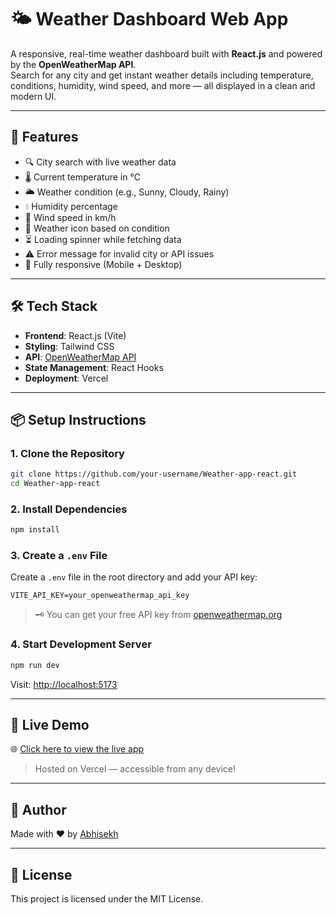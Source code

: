 # 🌤️ Weather Dashboard Web App

A responsive, real-time weather dashboard built with **React.js** and powered by the **OpenWeatherMap API**.  
Search for any city and get instant weather details including temperature, conditions, humidity, wind speed, and more — all displayed in a clean and modern UI.

---

## 🚀 Features

- 🔍 City search with live weather data
- 🌡️ Current temperature in °C
- 🌥️ Weather condition (e.g., Sunny, Cloudy, Rainy)
- 💧 Humidity percentage
- 💨 Wind speed in km/h
- 🌇 Weather icon based on condition
- ⏳ Loading spinner while fetching data
- ⚠️ Error message for invalid city or API issues
- 📱 Fully responsive (Mobile + Desktop)

---

## 🛠️ Tech Stack

- **Frontend**: React.js (Vite)
- **Styling**: Tailwind CSS
- **API**: [OpenWeatherMap API](https://openweathermap.org/api)
- **State Management**: React Hooks
- **Deployment**: Vercel

---

## 📦 Setup Instructions

### 1. Clone the Repository

```bash
git clone https://github.com/your-username/Weather-app-react.git
cd Weather-app-react
```

### 2. Install Dependencies

```bash
npm install
```

### 3. Create a `.env` File

Create a `.env` file in the root directory and add your API key:

```env
VITE_API_KEY=your_openweathermap_api_key
```

> 🗝️ You can get your free API key from [openweathermap.org](https://openweathermap.org/api)

### 4. Start Development Server

```bash
npm run dev
```

Visit: [http://localhost:5173](http://localhost:5173)

---

## 🚀 Live Demo

🌐 [Click here to view the live app](https://weather-app-react-puce-theta.vercel.app/)

> Hosted on Vercel — accessible from any device!

---

## 🙌 Author

Made with ❤️ by [Abhisekh](https://github.com/abhisekh2004)

---

## 📄 License

This project is licensed under the MIT License.
